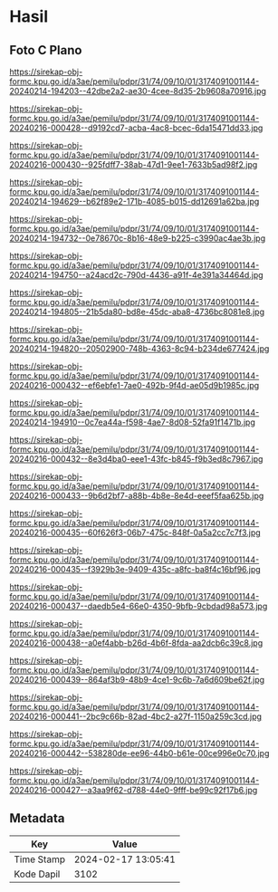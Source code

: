 # Hasil

## Foto C Plano

https://sirekap-obj-formc.kpu.go.id/a3ae/pemilu/pdpr/31/74/09/10/01/3174091001144-20240214-194203--42dbe2a2-ae30-4cee-8d35-2b9608a70916.jpg

https://sirekap-obj-formc.kpu.go.id/a3ae/pemilu/pdpr/31/74/09/10/01/3174091001144-20240216-000428--d9192cd7-acba-4ac8-bcec-6da15471dd33.jpg

https://sirekap-obj-formc.kpu.go.id/a3ae/pemilu/pdpr/31/74/09/10/01/3174091001144-20240216-000430--925fdff7-38ab-47d1-9ee1-7633b5ad98f2.jpg

https://sirekap-obj-formc.kpu.go.id/a3ae/pemilu/pdpr/31/74/09/10/01/3174091001144-20240214-194629--b62f89e2-171b-4085-b015-dd12691a62ba.jpg

https://sirekap-obj-formc.kpu.go.id/a3ae/pemilu/pdpr/31/74/09/10/01/3174091001144-20240214-194732--0e78670c-8b16-48e9-b225-c3990ac4ae3b.jpg

https://sirekap-obj-formc.kpu.go.id/a3ae/pemilu/pdpr/31/74/09/10/01/3174091001144-20240214-194750--a24acd2c-790d-4436-a91f-4e391a34464d.jpg

https://sirekap-obj-formc.kpu.go.id/a3ae/pemilu/pdpr/31/74/09/10/01/3174091001144-20240214-194805--21b5da80-bd8e-45dc-aba8-4736bc8081e8.jpg

https://sirekap-obj-formc.kpu.go.id/a3ae/pemilu/pdpr/31/74/09/10/01/3174091001144-20240214-194820--20502900-748b-4363-8c94-b234de677424.jpg

https://sirekap-obj-formc.kpu.go.id/a3ae/pemilu/pdpr/31/74/09/10/01/3174091001144-20240216-000432--ef6ebfe1-7ae0-492b-9f4d-ae05d9b1985c.jpg

https://sirekap-obj-formc.kpu.go.id/a3ae/pemilu/pdpr/31/74/09/10/01/3174091001144-20240214-194910--0c7ea44a-f598-4ae7-8d08-52fa91f1471b.jpg

https://sirekap-obj-formc.kpu.go.id/a3ae/pemilu/pdpr/31/74/09/10/01/3174091001144-20240216-000432--8e3d4ba0-eee1-43fc-b845-f9b3ed8c7967.jpg

https://sirekap-obj-formc.kpu.go.id/a3ae/pemilu/pdpr/31/74/09/10/01/3174091001144-20240216-000433--9b6d2bf7-a88b-4b8e-8e4d-eeef5faa625b.jpg

https://sirekap-obj-formc.kpu.go.id/a3ae/pemilu/pdpr/31/74/09/10/01/3174091001144-20240216-000435--60f626f3-06b7-475c-848f-0a5a2cc7c7f3.jpg

https://sirekap-obj-formc.kpu.go.id/a3ae/pemilu/pdpr/31/74/09/10/01/3174091001144-20240216-000435--f3929b3e-9409-435c-a8fc-ba8f4c16bf96.jpg

https://sirekap-obj-formc.kpu.go.id/a3ae/pemilu/pdpr/31/74/09/10/01/3174091001144-20240216-000437--daedb5e4-66e0-4350-9bfb-9cbdad98a573.jpg

https://sirekap-obj-formc.kpu.go.id/a3ae/pemilu/pdpr/31/74/09/10/01/3174091001144-20240216-000438--a0ef4abb-b26d-4b6f-8fda-aa2dcb6c39c8.jpg

https://sirekap-obj-formc.kpu.go.id/a3ae/pemilu/pdpr/31/74/09/10/01/3174091001144-20240216-000439--864af3b9-48b9-4ce1-9c6b-7a6d609be62f.jpg

https://sirekap-obj-formc.kpu.go.id/a3ae/pemilu/pdpr/31/74/09/10/01/3174091001144-20240216-000441--2bc9c66b-82ad-4bc2-a27f-1150a259c3cd.jpg

https://sirekap-obj-formc.kpu.go.id/a3ae/pemilu/pdpr/31/74/09/10/01/3174091001144-20240216-000442--538280de-ee96-44b0-b61e-00ce996e0c70.jpg

https://sirekap-obj-formc.kpu.go.id/a3ae/pemilu/pdpr/31/74/09/10/01/3174091001144-20240216-000427--a3aa9f62-d788-44e0-9fff-be99c92f17b6.jpg


## Metadata

| Key        | Value               |
| ---------- | ------------------- |
| Time Stamp | 2024-02-17 13:05:41 |
| Kode Dapil | 3102                |



